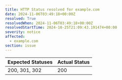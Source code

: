 ```yaml
---
title: HTTP Status resolved for example.com
date: 2024-11-06T03:49:18+00:00Z
resolved: True
resolvedWhen: 2024-11-06T03:49:18+00:00Z
resolvedStartTime: 2024-10-25T21:09:43.191474+00:00
severity: notice
affected:
  - example.com
section: issue
---
```


| Expected Statuses | Actual Status  |
|-------------------|----------------|
| 200, 301, 302 | 200 |
